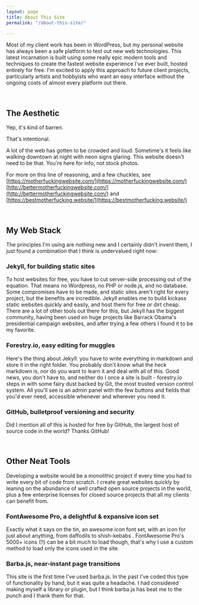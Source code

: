 ```yaml
---
layout: page
title: About This Site
permalink: "/about-this-site/"

---
```

Most of my client work has been in WordPress, but my personal website has always been a safe platform to test out new web technologies. This latest incarnation is built using some really epic modern tools and techniques to create the fastest website experience I've ever built, hosted entirely for free. I'm excited to apply this approach to future client projects, particularly artists and hobbyists who want an easy interface without the ongoing costs of almost every platform out there.

<br>

## The Aesthetic

Yep, it's kind of barren.

That's intentional.

A lot of the web has gotten to be crowded and loud. Sometime's it feels like walking downtown at night with neon signs glaring. This website doesn't need to be that. You're here for info, not stock photos.

For more on this line of reasoning, and a few chuckles, see [https://motherfuckingwebsite.com/](https://motherfuckingwebsite.com/) [http://bettermotherfuckingwebsite.com/](http://bettermotherfuckingwebsite.com/) and [https://bestmotherfucking.website/](https://bestmotherfucking.website/)

<br>

## My Web Stack

The principles I'm using are nothing new and I certainly didn't invent them, I just found a combination that I think is undervalued right now:

### Jekyll, for building static sites

To host websites for free, you have to cut server-side processing out of the equation. That means no Wordpress, no PHP or node.js, and no database. Some compromises have to be made, and static sites aren't right for every project, but the benefits are incredible. Jekyll enables me to build kickass static websites quickly and easily, and host them for free or dirt cheap. There are a lot of other tools out there for this, but Jekyll has the biggest community, having been used on huge projects like Barrack Obama's presidential campaign websites, and after trying a few others I found it to be my favorite.

### Forestry.io, easy editing for muggles

Here's the thing about Jekyll: you have to write everything in markdown and store it in the right folder. You probably don't know what the heck markdown is, nor do you want to learn it and deal with all of this. Good news, you don't have to, and neither do I once a site is built - forestry.io steps in with some fairy dust backed by Git, the most trusted version control system. All you'll see is an admin panel with the few buttons and fields that you'd ever need, accessible whenever and wherever you need it.

### GitHub, bulletproof versioning and security

Did I mention all of this is hosted for free by GitHub, the largest host of source code in the world? Thanks GitHub!

<br>

## Other Neat Tools

Developing a website would be a monolithic project if every time you had to write every bit of code from scratch. I create great websites quickly by leaning on the abundance of well crafted open source projects in the world, plus a few enterprise licenses for closed source projects that all my clients can benefit from.

### FontAwesome Pro, a delightful & expansive icon set

Exactly what it says on the tin, an awesome icon font set, with an icon for just about anything, from daffodils <i class="far fa-flower-daffodil"></i> to shish-kebabs <i class="far fa-shish-kebab"></i>. FontAwesome Pro's 5000+ icons (!!) can be a bit much to load though, that's why I use a custom method to load only the icons used in the site.

### Barba.js, near-instant page transitions

This site is the first time I've used barba.js. In the past I've coded this type of functionality by hand, but it was quite a headache. I had considered making myself a library or plugin, but I think barba.js has beat me to the punch and I thank them for that.